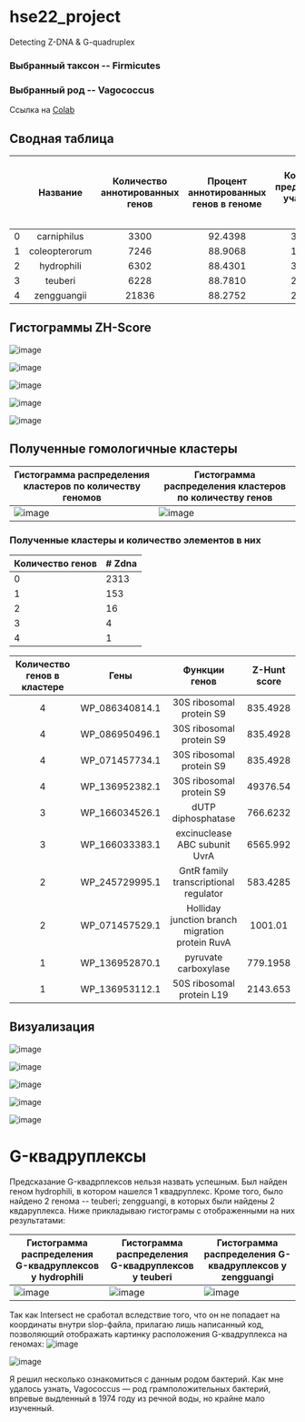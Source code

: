 # hse22_project
Detecting Z-DNA & G-quadruplex

### Выбранный таксон -- Firmicutes
### Выбранный род -- Vagococcus

Ссылка на [Colab](https://colab.research.google.com/drive/1uy27_uG5_zELIfSZdXFkw3w5zCEl08vz?usp=sharing)

## Сводная таблица

|    | Название         |   Количество аннотированных генов |   Процент аннотированных генов в геноме |   Количество предсказанных участков Z-DNA |   Количество предсказанных участков Z-DNA с zh_score > 500 |   Общая длина участков с zh_score > 500 |
|---:|:----------------:|:---------------------------------:|:---------------------------------------:|:-----------------------------------------:|:----------------------------------------------------------:|:---------------------------------------:|
|  0 | carniphilus      |                              3300  |                                 92.4398 |                                   3020833 |                                                       2951 |                                   336   |
|  1 | coleopterorum    |                              7246  |                                 88.9068 |                                   1530734 |                                                       1452 |                                   741   |
|  2 | hydrophili       |                              6302  |                                 88.4301 |                                   3045783 |                                                       2871 |                                   656   |
|  3 | teuberi          |                              6228  |                                 88.7810 |                                   2169060 |                                                       2103 |                                   622   |
|  4 | zengguangii      |                              21836 |                                 88.2752 |                                   2190262 |                                                       2002 |                                   2224  |

## Гистограммы ZH-Score

![image](pictures/carniphilus.png)

![image](pictures/coleopterorum.png)

![image](pictures/hydrophili.png)

![image](pictures/teuberi.png)

![image](pictures/zengguangii.png)

## Полученные гомологичные кластеры
Гистограмма распределения кластеров по количеству геномов | Гистограмма распределения кластеров по количеству генов
-|-
![image](pictures/histogram_species.png) | ![image](pictures/histogram_genes.png) 

### Полученные кластеры и количество элементов в них
|  Количество генов  | # Zdna |
|:---|:---------|
|  0 |     2313 |
|  1 |      153 |
|  2 |       16 |
|  3 |        4 |
|  4 |        1 |

| Количество генов в кластере | Гены | Функции генов | Z-Hunt score |
|:---------------------------:|:----:|:-------------:|:------------:|
| 4 | WP_086340814.1 | 30S ribosomal protein S9  | 835.4928 |
| 4 | WP_086950496.1 | 30S ribosomal protein S9 | 835.4928 |
| 4 | WP_071457734.1 | 30S ribosomal protein S9 | 835.4928 |
| 4 | WP_136952382.1 | 30S ribosomal protein S9 | 49376.54 |
| 3 | WP_166034526.1 | dUTP diphosphatase | 766.6232 |
| 3 | WP_166033383.1 | excinuclease ABC subunit UvrA | 6565.992 |
| 2 | WP_245729995.1 | GntR family transcriptional regulator | 583.4285 |
| 2 | WP_071457529.1 | Holliday junction branch migration protein RuvA | 1001.01 |
| 1 | WP_136952870.1 | pyruvate carboxylase | 779.1958 |
| 1 | WP_136953112.1 | 50S ribosomal protein L19 | 2143.653 |

## Визуализация
![image](pictures/carniphilus_zdna.png)

![image](pictures/coleopterorum_zdna.png)

![image](pictures/hydrophili_zdna.png)

![image](pictures/teuberi_zdna.png)

![image](pictures/zengguangii_zdna.png)

# G-квадруплексы

Предсказание G-квадрплексов нельзя назвать успешным. 
Был найден геном hydrophili, в котором нашелся 1 квадруплекс. Кроме того, было найдено 2 генома -- teuberi; zengguangi, в которых были найдены 2 квдаруплекса. Ниже прикладываю гистограмы с отображенными на них результатами:

Гистограмма распределения G-квадруплексов у hydrophili | Гистограмма распределения G-квадруплексов у teuberi | Гистограмма распределения G-квадруплексов у zengguangi
-|-|-
![image](pictures/hydrophili_histogram_quadruplex.png) | ![image](pictures/teuberi_histogram_quadruplex.png) | ![image](pictures/zengguangi_histogram_quadruplex.png)

Так как Intersect не сработал вследствие того, что он не попадает на координаты внутри slop-файла, прилагаю лишь написанный код, позволяющий отображать картинку расположения G-квадруплекса на геномах:
![image](https://user-images.githubusercontent.com/65617930/195697693-f8651541-d724-45be-a24d-bcb4989ffa46.png)

![image](pictures/code_visualizing_g-quadruplex.png)

Я решил несколько ознакомиться с данным родом бактерий. Как мне удалось узнать, Vagococcus — род грамположительных бактерий, впревые выдленный в 1974 году из речной воды, но крайне мало изученный.
